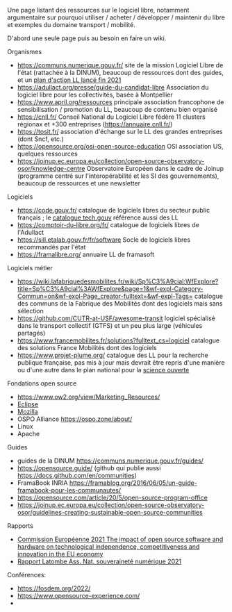 Une page listant des ressources sur le logiciel libre,
notamment argumentaire sur pourquoi utiliser / acheter / développer / maintenir du libre
et exemples du domaine transport / mobilité.

D'abord une seule page puis au besoin en faire un wiki.

Organismes
- https://communs.numerique.gouv.fr/ site de la mission Logiciel Libre de l'état (rattachée à la DINUM), beaucoup de ressources dont des guides, et un [plan d'action LL lancé fin 2021](https://communs.numerique.gouv.fr/plan-action-logiciels-libres-et-communs-numeriques/)
- https://adullact.org/presse/guide-du-candidat-libre Association du logiciel libre pour les collectivités, basée à Montpellier
- https://www.april.org/ressources principale association francophone de sensibilisation / promotion du LL, beaucoup de contenu bien organisé
- https://cnll.fr/ Conseil National du Logiciel Libre fédère 11 clusters régionax et +300 entreprises (https://annuaire.cnll.fr/)
- https://tosit.fr/ association d'échange sur le LL des grandes entreprises (dont Sncf, etc.)
- https://opensource.org/osi-open-source-education OSI association US, quelques ressources
- https://joinup.ec.europa.eu/collection/open-source-observatory-osor/knowledge-centre Observatoire Européen dans le cadre de Joinup (programme centré sur l'interopérabilité et les SI des gouvernements), beaucoup de ressources et une newsletter

Logiciels
- https://code.gouv.fr/ catalogue de logiciels libres du secteur public français ; le [catalogue tech.gouv](https://catalogue.numerique.gouv.fr/) référence aussi des LL
- https://comptoir-du-libre.org/fr/ catalogue de logiciels libres de l'Adullact
- https://sill.etalab.gouv.fr/fr/software Socle de logiciels libres recommandés par l'état
- https://framalibre.org/ annuaire LL de framasoft

Logiciels métier
- https://wiki.lafabriquedesmobilites.fr/wiki/Sp%C3%A9cial:WfExplore?title=Sp%C3%A9cial%3AWfExplore&page=1&wf-expl-Category-Commun=on&wf-expl-Page_creator-fulltext=&wf-expl-Tags= 
catalogue des communs de la Fabrique des Mobilités dont des logiciels mais sans sélection
- https://github.com/CUTR-at-USF/awesome-transit logiciel spécialisé dans le transport collectif (GTFS) et un peu plus large (véhicules partagés)
- https://www.francemobilites.fr/solutions?fulltext_cs=logiciel catalogue des solutions France Mobilités dont des logiciels
- https://www.projet-plume.org/ catalogue des LL pour la recherche publique française, pas mis à jour mais devrait être repris d'une manière ou d'une autre dans le plan national pour la [science ouverte](https://www.ouvrirlascience.fr/category/ressources/)

Fondations open source
- https://www.ow2.org/view/Marketing_Resources/
- [Eclipse](https://www.eclipse.org/)
- [Mozilla](https://foundation.mozilla.org/fr/)
- OSPO Alliance https://ospo.zone/about/
- Linux
- Apache

Guides
- guides de la DINUM https://communs.numerique.gouv.fr/guides/
- https://opensource.guide/ (github qui publie aussi https://docs.github.com/en/communities)
- FramaBook INRIA https://framablog.org/2016/06/05/un-guide-framabook-pour-les-communautes/
- https://opensource.com/article/20/5/open-source-program-office
- https://joinup.ec.europa.eu/collection/open-source-observatory-osor/guidelines-creating-sustainable-open-source-communities

Rapports
- [Commission Européenne 2021 The impact of open source software and hardware on technological independence, competitiveness and innovation in the EU economy](https://op.europa.eu/en/publication-detail/-/publication/29effe73-2c2c-11ec-bd8e-01aa75ed71a1/language-en)
- [Rapport Latombe Ass. Nat. souveraineté numérique 2021](https://www.assemblee-nationale.fr/dyn/15/rapports/souvnum/l15b4299-t1_rapport-information)

Conférences:
- https://fosdem.org/2022/
- https://www.opensource-experience.com/
- 

